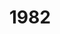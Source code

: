 ---
title: '1982'
countries:
- country: AUT
  indice: 0.31053212954967047
- country: DNK
  indice: 0.3707235101687738
- country: FIN
  indice: 0.2932575082857603
- country: FRA
  indice: 0.37510085034118884
- country: KOR
  indice: 0.2535539839017639
- country: NLD
  indice: 0.3649538368509551
- country: NZL
  indice: 0.3086982000837169
- country: NOR
  indice: 0.3257306866482625
- country: SWE
  indice: 0.3482212816243376
- country: CHN
  indice: 0.1632443219035141
---